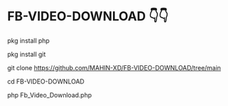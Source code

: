 # FB-VIDEO-DOWNLOAD 👇👇

pkg install php

pkg install git

git clone https://github.com/MAHIN-XD/FB-VIDEO-DOWNLOAD/tree/main

cd FB-VIDEO-DOWNLOAD

php Fb_Video_Download.php
